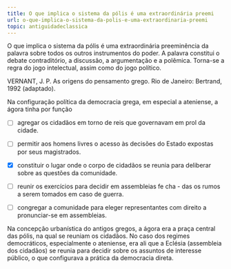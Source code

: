```yaml
---
title: O que implica o sistema da pólis é uma extraordinária preemi
url: o-que-implica-o-sistema-da-polis-e-uma-extraordinaria-preemi
topic: antiguidadeclassica
---
```



O que implica o sistema da pólis é uma extraordinária preeminência da palavra sobre todos os outros instrumentos do poder. A palavra constitui o debate contraditório, a discussão, a argumentação e a polêmica. Torna-se a regra do jogo intelectual, assim como do jogo político.

VERNANT, J. P. As origens do pensamento grego. Rio de Janeiro: Bertrand, 1992 (adaptado).

Na configuração política da democracia grega, em especial a ateniense, a ágora tinha por função



- [ ] agregar os cidadãos em torno de reis que governavam em prol da cidade.
- [ ] permitir aos homens livres o acesso às decisões do Estado expostas por seus magistrados.
- [x] constituir o lugar onde o corpo de cidadãos se reunia para deliberar sobre as questões da comunidade.
- [ ] reunir os exercícios para decidir em assembleias fe cha - das os rumos a serem tomados em caso de guerra.
- [ ] congregar a comunidade para eleger representantes com direito a pronunciar-se em assembleias.


Na concepção urbanística do antigos gregos, a ágora era a praça central das pólis, na qual se reuniam os cidadãos. No caso dos regimes democráticos, especialmente o ateniense, era ali que a Eclésia (assembleia dos cidadãos) se reunia para decidir sobre os assuntos de interesse público, o que configurava a prática da democracia direta.
